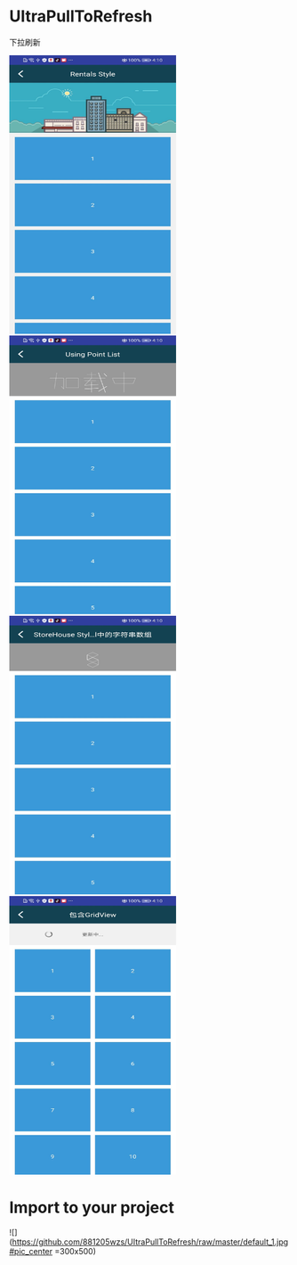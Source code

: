 # UItraPullToRefresh
下拉刷新

<img src="https://github.com/881205wzs/UItraPullToRefresh/raw/master/default_1.jpg" height="500" width="300"/><img src="https://github.com/881205wzs/UItraPullToRefresh/raw/master/default_2.jpg" height="500" width="300"/><img src="https://github.com/881205wzs/UItraPullToRefresh/raw/master/default_3.jpg" height="500" width="300"/><img src="https://github.com/881205wzs/UItraPullToRefresh/raw/master/default_4.jpg" height="500" width="300"/>

# Import to your project

![](https://github.com/881205wzs/UItraPullToRefresh/raw/master/default_1.jpg#pic_center =300x500)
